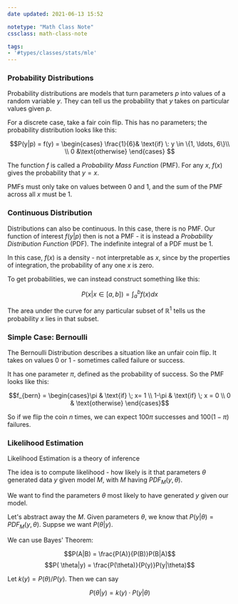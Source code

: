```yaml
---
date updated: 2021-06-13 15:52

notetype: "Math Class Note"
cssclass: math-class-note

tags: 
- '#types/classes/stats/mle'
---
```


### Probability Distributions

Probability distributions are models that turn parameters $p$ into values of a random variable $y$. They can tell us the probability that $y$ takes on particular values given $p$. 

For a discrete case, take a fair coin flip. This has no parameters; the probability distribution looks like this:

$$P(y|p) = f(y) = \begin{cases} \frac{1}{6}& \text{if} \: y \in \{1, \ldots, 6\}\\
\\
0 &\text{otherwise}
\end{cases} $$

The function $f$ is called a _Probability Mass Function_ (PMF). For any $x$, $f(x)$ gives the probability that $y = x$. 
 
 PMFs must only take on values between $0$ and $1$, and the sum of the PMF across all $x$ must be $1$.

### Continuous Distribution

Distributions can also be continuous. In this case, there is no PMF. Our function of interest $f(y|p)$ then is not a PMF - it is instead a _Probability Distribution Function_ (PDF). The indefinite integral of a PDF must be $1$.

In this case, $f(x)$ is a density - not interpretable as $x$, since by the properties of integration, the probability of any one $x$ is zero. 

To get probabilities, we can instead construct something like this:

$$P(x|x \in [a,b]) = \int_a^b f(x) dx$$

The area under the curve for any particular subset of $\mathbb{R}^1$ tells us the probability $x$ lies in that subset. 

### Simple Case: Bernoulli

The Bernoulli Distribution describes a situation like an unfair coin flip. It takes on values $0$ or $1$ - sometimes called failure or success. 

It has one parameter $\pi$, defined as the probability of success. So the PMF looks like this:

$$f_{bern} = \begin{cases}\pi & \text{if} \; x= 1 \\ 1-\pi & \text{if}  \; x = 0 \\
0 & \text{otherwise} \end{cases}$$

So if we flip the coin $n$ times, we can expect $100\pi$ successes and $100(1-\pi)$ failures.



### Likelihood Estimation 


Likelihood Estimation is a theory of inference

The idea is to compute likelihood - how likely is it that parameters $\theta$ generated data $y$ given model $M$, with $M$ having  $PDF_M(y,\theta)$.

We want to find the parameters $\theta$  most likely to have generated $y$ given our model.

Let's abstract away the $M$. Given parameters $\theta$, we know that $P(y|\theta) = PDF_M(y, \theta)$.  Suppse we want $P(\theta|y)$.

We can use Bayes' Theorem:

$$P(A|B) = \frac{P(A)}{P(B)}P(B|A)$$
$$P(
\theta|y) = \frac{P(\theta)}{P(y)}P(y|\theta)$$

Let $k(y)  = P(\theta)/P(y)$. Then we can say

$$P(
\theta|y) = k(y) \cdot P(y|\theta)$$



